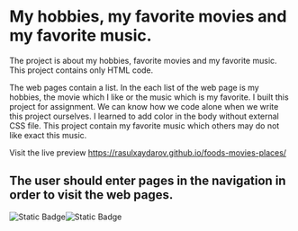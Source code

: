 <h1>My hobbies, my favorite movies and my favorite music.</h1>
The project is about my hobbies, favorite movies and my favorite music. This project contains only HTML code.

The web pages contain a list. In the each list of the web page is my hobbies,  the movie which I like or the music which is my favorite.
I built this project for assignment. We can know how we code alone when we write this project ourselves. I learned to add color in the body without external CSS file.
This project contain my favorite music which others may do not like exact this music. 

Visit the live preview https://rasulxaydarov.github.io/foods-movies-places/

<h2>The user should enter pages in the navigation in order to visit the web pages.</h2>
<img alt="Static Badge" src="https://img.shields.io/badge/contributor-1-blue"><img alt="Static Badge" src="https://img.shields.io/badge/the%20education%20purpose-green">



